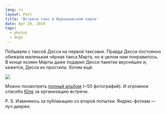 ```yaml
---
lang: ru
layout: Post
title: 'Встреча такс в Воронцовском парке'
date: Apr 20, 2010
tags:
  - photos
  - dogs
---
```


Побывали с таксой Десси на первой таксовке. Правда Десси постоянно обижала маленькая чёрная такса Марта, но в целом нам понравилось. В конце хозяин Марты даже подарил Десси пакетик вкусняшек и, кажется, Десси их простила. Хотим ещё.

![](/images/blog/2010-04-17-5D-5861-Artem-Sapegin.jpg)

Можно посмотреть [полный альбом](http://fotki.yandex.ru/users/artemsapegin/album/94546/ 'Встреча такс в Воронцовском парке') (~50 фотографий). И огромное спасибо [Юле](http://ph-t-grapher.livejournal.com/) за организацию встречи.

P. S. Извиняюсь за публикацию со второй попытки. Яндекс-фоткам — луч диареи.

